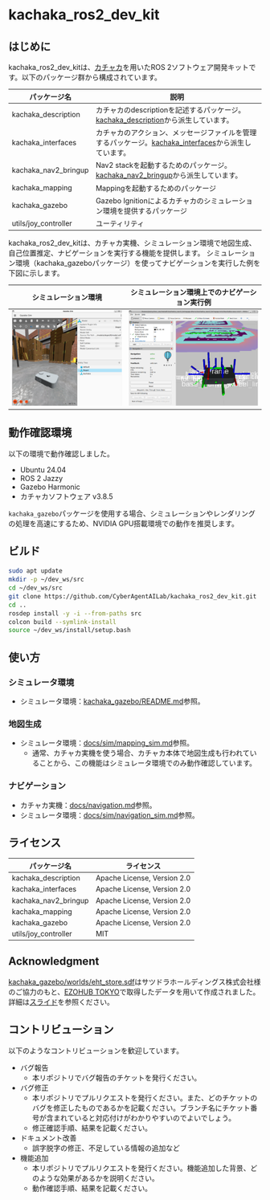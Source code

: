 # kachaka_ros2_dev_kit

## はじめに

kachaka_ros2_dev_kitは、[カチャカ](https://kachaka.life/)を用いたROS 2ソフトウェア開発キットです。以下のパッケージ群から構成されています。

|パッケージ名|説明|
|---|---|
|kachaka_description|カチャカのdescriptionを記述するパッケージ。[kachaka_description](https://github.com/pf-robotics/kachaka-api/tree/v3.8.5/ros2/kachaka_description)から派生しています。|
|kachaka_interfaces|カチャカのアクション、メッセージファイルを管理するパッケージ。[kachaka_interfaces](https://github.com/pf-robotics/kachaka-api/tree/v3.8.5/ros2/kachaka_interfaces)から派生しています。|
|kachaka_nav2_bringup|Nav2 stackを起動するためのパッケージ。[kachaka_nav2_bringup](https://github.com/pf-robotics/kachaka-api/tree/v3.8.5/ros2/demos/kachaka_nav2_bringup)から派生しています。|
|kachaka_mapping|Mappingを起動するためのパッケージ|
|kachaka_gazebo|Gazebo Ignitionによるカチャカのシミュレーション環境を提供するパッケージ|
|utils/joy_controller|ユーティリティ|

kachaka_ros2_dev_kitは、カチャカ実機、シミュレーション環境で地図生成、自己位置推定、ナビゲーションを実行する機能を提供します。
シミュレーション環境（kachaka_gazeboパッケージ）を使ってナビゲーションを実行した例を下図に示します。

|シミュレーション環境|シミュレーション環境上でのナビゲーション実行例|
|:---:|:---:|
|![](./docs/images/kachaka_gz_sim.png)|![](./docs/images/kachaka_gz_sim_navigation.png)|

## 動作確認環境

以下の環境で動作確認しました。

- Ubuntu 24.04
- ROS 2 Jazzy
- Gazebo Harmonic
- カチャカソフトウェア v3.8.5

`kachaka_gazebo`パッケージを使用する場合、シミュレーションやレンダリングの処理を高速にするため、NVIDIA GPU搭載環境での動作を推奨します。

## ビルド

```bash
sudo apt update
mkdir -p ~/dev_ws/src
cd ~/dev_ws/src
git clone https://github.com/CyberAgentAILab/kachaka_ros2_dev_kit.git
cd ..
rosdep install -y -i --from-paths src
colcon build --symlink-install
source ~/dev_ws/install/setup.bash
```

## 使い方

### シミュレータ環境

- シミュレータ環境：[kachaka_gazebo/README.md](kachaka_gazebo/README.md)参照。

### 地図生成

- シミュレータ環境：[docs/sim/mapping_sim.md](docs/sim/mapping_sim.md)参照。
  - 通常、カチャカ実機を使う場合、カチャカ本体で地図生成も行われていることから、この機能はシミュレータ環境でのみ動作確認しています。

### ナビゲーション

- カチャカ実機：[docs/navigation.md](docs/navigation.md)参照。
- シミュレータ環境：[docs/sim/navigation_sim.md](docs/sim/navigation_sim.md)参照。

## ライセンス

|パッケージ名|ライセンス|
|---|---|
|kachaka_description|Apache License, Version 2.0|
|kachaka_interfaces|Apache License, Version 2.0|
|kachaka_nav2_bringup|Apache License, Version 2.0|
|kachaka_mapping|Apache License, Version 2.0|
|kachaka_gazebo|Apache License, Version 2.0|
|utils/joy_controller|MIT|

## Acknowledgment

[kachaka_gazebo/worlds/eht_store.sdf](kachaka_gazebo/worlds/eht_store.sdf)はサツドラホールディングス株式会社様のご協力のもと、[EZOHUB TOKYO](https://ezohub.jp/office/tokyo/)で取得したデータを用いて作成されました。詳細は[スライド](https://www.docswell.com/s/dandelion1124/ZXE284-2025-01-07-150529)を参照ください。

## コントリビューション

以下のようなコントリビューションを歓迎しています。

- バグ報告
  - 本リポジトリでバグ報告のチケットを発行ください。
- バグ修正
  - 本リポジトリでプルリクエストを発行ください。また、どのチケットのバグを修正したものであるかを記載ください。ブランチ名にチケット番号が含まれていると対応付けがわかりやすいのでよいでしょう。
  - 修正確認手順、結果を記載ください。
- ドキュメント改善
  - 誤字脱字の修正、不足している情報の追加など
- 機能追加
  - 本リポジトリでプルリクエストを発行ください。機能追加した背景、どのような効果があるかを説明ください。
  - 動作確認手順、結果を記載ください。
